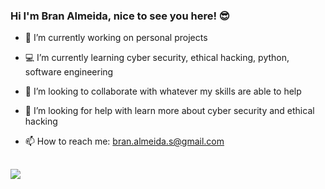 ### Hi I'm Bran Almeida, nice to see you here! 😎

- 🔭 I’m currently working on personal projects
- 💻 I’m currently learning cyber security, ethical hacking, python, software engineering
- 👯 I’m looking to collaborate with whatever my skills are able to help
- 🤔 I’m looking for help with learn more about cyber security and ethical hacking
- 📫 How to reach me: bran.almeida.s@gmail.com
  
  ##  

<div>
<a href="https://www.linkedin.com/in/bran-almeida" target="_blank"><img src="https://img.shields.io/badge/-LinkedIn-%230077B5?style=for-the-badge&logo=linkedin&logoColor=white" target="_blank"></a>

</div>

